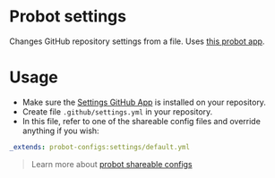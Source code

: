 # Probot settings 

Changes GitHub repository settings from a file. Uses [this probot app](https://github.com/probot/settings). 

# Usage 

* Make sure the [Settings GitHub App](https://github.com/apps/settings) is installed on your repository. 
* Create file `.github/settings.yml` in your repository. 
* In this file, refer to one of the shareable config files and override anything if you wish:

```yml
_extends: probot-configs:settings/default.yml
```

> Learn more about [probot shareable configs](https://probot.github.io/docs/best-practices/#store-configuration-in-the-repository)

